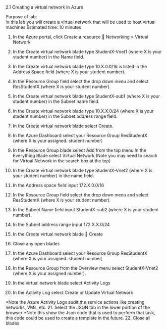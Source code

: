 2.1	Creating a virtual network in Azure 

Purpose of lab:  
In this lab you will create a virtual network that will be used to host virtual machines
Estimated time:  10 minutes 
1.	In the Azure portal, click Create a resource  Networking > Virtual Network
2.	In the Create virtual network blade type StudentX-Vnet1 (where X is your student number) in the Name field.
3.	 In the Create virtual network blade type 10.X.0.0/16 is listed in the Address Space field (where X is your student number).
4.	In the Resource Group field select the drop down menu and select ResStudentX (where X is your student number).
5.	In the Create virtual network blade type StudentX-sub1 (where X is your student number) in the Subnet name field.
6.	In the Create virtual network blade type 10.X.X.0/24 (where X is your student number) in the Subnet address range field.
7.	In the Create virtual network blade select Create.
8.	In the Azure Dashboard select your Resource Group ResStudentX (where X is your assigned. student number)
9.	In the Resource Group blade select Add from the top menu
In the Everything Blade select Virtual Network (Note you may need to search for Virtual Network in the search box at the top)

10.	In the Create virtual network blade type StudentX-Vnet2 (where X is your student number) in the name field.
11.	In the Address space field input 172.X.0.0/16 
12.	In the Resource Group field select the drop down menu and select ResStudentX (where X is your student number).
13.	In the Subnet Name field input StudentX-sub2 (where X is your student number).
14.	In the Subnet address range input 172.X.X.0/24 
15.	In the Create virtual network blade  Create
16.	Close any open blades
17.	In the Azure Dashboard select your Resource Group ResStudentX (where X is your assigned. student number)
18.	In the Resource Group from the Overview menu select StudentX-Vnet2 (where X is your assigned number).
19.	In the virtual network blade select Activity Logs
20.	In the Activity Log select Create or Update Virtual Network 
 
*Note the Azure Activity Logs audit the service actions like creating networks, VMs, etc. 
21.	Select the JSON tab in the lower portion of the browser
*Note this show the Json code that is used to perform that task, this code could be used to create a template in the future.
22.	Close all blades
